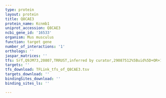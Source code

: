 ```yaml
---
type: protein
layout: protein
title: Q8CAE3
protein_name: Kcnmb1
uniprot_accession: Q8CAE3
ncbi_gene_id: '16533'
organism: Mus musculus
function: target gene
number_of_interactions: '1'
orthologs: ''
jaspar_matrices: ''
tfs: Srf,Q9JM73,20807,TRRUST,inferred by curator,29087512%5Buid%5D+OR+19801679%5Buid%5D,Yes
targets: ''
tfs_download: TFLink_tfs_of_Q8CAE3.tsv
targets_download: ''
bindingSites_download: ''
binding_sites_ls: ''

---
```

